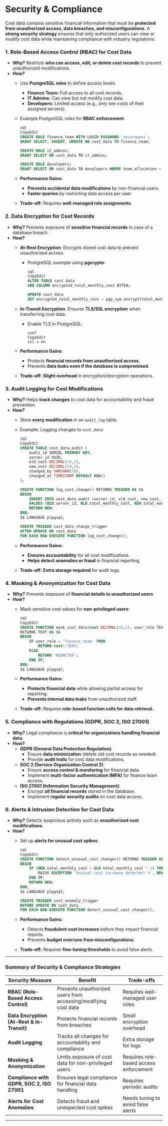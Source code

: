# Security & Compliance

Cost data contains sensitive financial information that must be **protected from unauthorized access, data breaches, and misconfigurations**. A **strong security strategy** ensures that only authorized users can view or modify cost data while maintaining compliance with industry regulations.

### **1. Role-Based Access Control (RBAC) for Cost Data**

- **Why?** Restricts **who can access, edit, or delete cost records** to prevent unauthorized modifications.
- **How?**
    - Use **PostgreSQL roles** to define access levels:
        - **Finance Team:** Full access to all cost records.
        - **IT Admins:** Can view but not modify cost data.
        - **Developers:** Limited access (e.g., only see costs of their assigned servers).
    - Example PostgreSQL roles for **RBAC enforcement**:
        
        ```sql
        sql
        CopyEdit
        CREATE ROLE finance_team WITH LOGIN PASSWORD 'securepass';
        GRANT SELECT, INSERT, UPDATE ON cost_data TO finance_team;
        
        CREATE ROLE it_admins;
        GRANT SELECT ON cost_data TO it_admins;
        
        CREATE ROLE developers;
        GRANT SELECT ON cost_data TO developers WHERE team_allocation = CURRENT_USER;
        
        ```
        
    - **Performance Gains:**
        - **Prevents accidental data modifications** by non-financial users.
        - **Faster queries** by restricting data access per user.
    - **Trade-off:** Requires **well-managed role assignments**.

### **2. Data Encryption for Cost Records**

- **Why?** Prevents exposure of **sensitive financial records** in case of a database breach.
- **How?**
    - **At-Rest Encryption**: Encrypts stored cost data to prevent unauthorized access.
        - PostgreSQL example using **pgcrypto**:
            
            ```sql
            sql
            CopyEdit
            ALTER TABLE cost_data
            ADD COLUMN encrypted_total_monthly_cost BYTEA;
            
            UPDATE cost_data
            SET encrypted_total_monthly_cost = pgp_sym_encrypt(total_monthly_cost::TEXT, 'encryption-key');
            
            ```
            
    - **In-Transit Encryption**: Ensures **TLS/SSL encryption** when transferring cost data.
        - Enable TLS in PostgreSQL:
            
            ```
            conf
            CopyEdit
            ssl = on
            
            ```
            
    - **Performance Gains:**
        - Protects **financial records from unauthorized access**.
        - Prevents **data leaks even if the database is compromised**.
    - **Trade-off:** **Slight overhead** in encryption/decryption operations.

### **3. Audit Logging for Cost Modifications**

- **Why?** Helps **track changes** to cost data for accountability and fraud prevention.
- **How?**
    - Store **every modification** in an `audit_log` table.
    - Example: Logging changes to `cost_data`:
        
        ```sql
        sql
        CopyEdit
        CREATE TABLE cost_data_audit (
            audit_id SERIAL PRIMARY KEY,
            server_id UUID,
            old_cost DECIMAL(10,2),
            new_cost DECIMAL(10,2),
            changed_by VARCHAR(50),
            changed_at TIMESTAMP DEFAULT NOW()
        );
        
        CREATE FUNCTION log_cost_change() RETURNS TRIGGER AS $$
        BEGIN
            INSERT INTO cost_data_audit (server_id, old_cost, new_cost, changed_by)
            VALUES (OLD.server_id, OLD.total_monthly_cost, NEW.total_monthly_cost, CURRENT_USER);
            RETURN NEW;
        END;
        $$ LANGUAGE plpgsql;
        
        CREATE TRIGGER cost_data_change_trigger
        AFTER UPDATE ON cost_data
        FOR EACH ROW EXECUTE FUNCTION log_cost_change();
        
        ```
        
    - **Performance Gains:**
        - **Ensures accountability** for all cost modifications.
        - **Helps detect anomalies or fraud** in financial reporting.
    - **Trade-off:** **Extra storage required** for audit logs.

### **4. Masking & Anonymization for Cost Data**

- **Why?** Prevents exposure of **financial details to unauthorized users**.
- **How?**
    - Mask sensitive cost values for **non-privileged users**:
        
        ```sql
        sql
        CopyEdit
        CREATE FUNCTION mask_cost_data(cost DECIMAL(10,2), user_role TEXT)
        RETURNS TEXT AS $$
        BEGIN
            IF user_role = 'finance_team' THEN
                RETURN cost::TEXT;
            ELSE
                RETURN 'REDACTED';
            END IF;
        END;
        $$ LANGUAGE plpgsql;
        
        ```
        
    - **Performance Gains:**
        - **Protects financial data** while allowing partial access for reporting.
        - **Prevents internal data leaks** from unauthorized staff.
    - **Trade-off:** Requires **role-based function calls for data retrieval.**

### **5. Compliance with Regulations (GDPR, SOC 2, ISO 27001)**

- **Why?** Legal compliance is **critical for organizations handling financial data**.
- **How?**
    - **GDPR (General Data Protection Regulation)**:
        - Ensure **data minimization** (delete old cost records as needed).
        - Provide **audit trails** for cost data modifications.
    - **SOC 2 (Service Organization Control 2)**:
        - Ensure **access control & monitoring** for financial data.
        - Implement **multi-factor authentication (MFA)** for finance team access.
    - **ISO 27001 (Information Security Management)**:
        - Encrypt **all financial records** stored in the database.
        - Implement **regular security audits** on cost data access.

### **6. Alerts & Intrusion Detection for Cost Data**

- **Why?** Detects suspicious activity such as **unauthorized cost modifications**.
- **How?**
    - Set up **alerts for unusual cost spikes**:
        
        ```sql
        sql
        CopyEdit
        CREATE FUNCTION detect_unusual_cost_changes() RETURNS TRIGGER AS $$
        BEGIN
            IF (NEW.total_monthly_cost > OLD.total_monthly_cost * 2) THEN
                RAISE EXCEPTION 'Unusual cost increase detected: %', NEW.total_monthly_cost;
            END IF;
            RETURN NEW;
        END;
        $$ LANGUAGE plpgsql;
        
        CREATE TRIGGER cost_anomaly_trigger
        BEFORE UPDATE ON cost_data
        FOR EACH ROW EXECUTE FUNCTION detect_unusual_cost_changes();
        
        ```
        
    - **Performance Gains:**
        - Detects **fraudulent cost increases** before they impact financial reports.
        - Prevents **budget overruns from misconfigurations**.
    - **Trade-off:** Requires **fine-tuning thresholds** to avoid false alerts.

---

### **Summary of Security & Compliance Strategies**

| **Security Measure** | **Benefit** | **Trade-offs** |
| --- | --- | --- |
| **RBAC (Role-Based Access Control)** | Prevents unauthorized users from accessing/modifying cost data | Requires well-managed user roles |
| **Data Encryption (At-Rest & In-Transit)** | Protects financial records from breaches | Small encryption overhead |
| **Audit Logging** | Tracks all changes for accountability and compliance | Extra storage for logs |
| **Masking & Anonymization** | Limits exposure of cost data for non-privileged users | Requires role-based access enforcement |
| **Compliance with GDPR, SOC 2, ISO 27001** | Ensures legal compliance for financial data handling | Requires periodic audits |
| **Alerts for Cost Anomalies** | Detects fraud and unexpected cost spikes | Needs tuning to avoid false alerts |

---